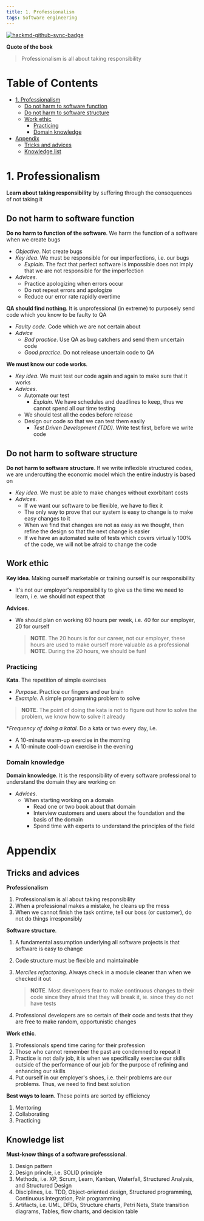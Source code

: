 ```yaml
---
title: 1. Professionalism
tags: Software engineering
---
```


[![hackmd-github-sync-badge](https://hackmd.io/TYdTfRLaRXKuIsp7FGMS3Q/badge)](https://hackmd.io/TYdTfRLaRXKuIsp7FGMS3Q)


**Quote of the book**

>Professionalism is all about taking responsibility

<!-- TOC titleSize:1 tabSpaces:2 depthFrom:1 depthTo:6 withLinks:1 updateOnSave:1 orderedList:0 skip:0 title:1 charForUnorderedList:* -->
# Table of Contents
* [1. Professionalism](#1-professionalism)
  * [Do not harm to software function](#do-not-harm-to-software-function)
  * [Do not harm to software structure](#do-not-harm-to-software-structure)
  * [Work ethic](#work-ethic)
    * [Practicing](#practicing)
    * [Domain knowledge](#domain-knowledge)
* [Appendix](#appendix)
  * [Tricks and advices](#tricks-and-advices)
  * [Knowledge list](#knowledge-list)
<!-- /TOC -->

# 1. Professionalism
**Learn about taking responsibility** by suffering through the consequences of not taking it

## Do not harm to software function
**Do no harm to function of the software**. We harm the function of a software when we create bugs
* *Objective*. Not create bugs
* *Key idea*. We must be responsible for our imperfections, i.e. our bugs
    * *Explain*. The fact that perfect software is impossible does not imply that we are not responsible for the imperfection
* *Advices*.
    * Practice apologizing when errors occur
    * Do not repeat errors and apologize
    * Reduce our error rate rapidly overtime

**QA should find nothing**. It is unprofessional (in extreme) to purposely send code which you know to be faulty to QA
* *Faulty code*. Code which we are not certain about
* *Advice*
    * *Bad practice*. Use QA as bug catchers and send them uncertain code
    * *Good practice*. Do not release uncertain code to QA

**We must know our code works**.
* *Key idea*. We must test our code again and again to make sure that it works
* *Advices*.
    * Automate our test
        * *Explain*. We have schedules and deadlines to keep, thus we cannot spend all our time testing
    * We should test all the codes before release
    * Design our code so that we can test them easily
        * *Test Driven Development (TDD)*. Write test first, before we write code

## Do not harm to software structure
**Do not harm to software structure**. If we write inflexible structured codes, we are undercutting the economic model which the entire industry is based on
* *Key idea*. We must be able to make changes without exorbitant costs
* *Advices*.
    * If we want our software to be flexible, we have to flex it
    * The only way to prove that our system is easy to change is to make easy changes to it
    * When we find that changes are not as easy as we thought, then refine the design so that the next change is easier
    * If we have an automated suite of tests which covers virtually 100% of the code, we will not be afraid to change the code

## Work ethic
**Key idea**. Making ourself marketable or training ourself is our responsibility
* It's not our employer's responsibility to give us the time we need to learn, i.e. we should not expect that

**Advices**.
* We should plan on working 60 hours per week, i.e. 40 for our employer, 20 for ourself

    >**NOTE**. The 20 hours is for our career, not our employer, these hours are used to make ourself more valuable as a professional
    >**NOTE**. During the 20 hours, we should be fun!

### Practicing
**Kata**. The repetition of simple exercises
* *Purpose*. Practice our fingers and our brain
* *Example*. A simple programming problem to solve

>**NOTE**. The point of doing the kata is not to figure out how to solve the problem, we know how to solve it already

**Frequency of doing a kataI*. Do a kata or two every day, i.e.
* A 10-minute warm-up exercise in the morning
* A 10-minute cool-down exercise in the evening

### Domain knowledge
**Domain knowledge**. It is the responsibility of every software professional to understand the domain they are working on
* *Advices*.
    * When starting working on a domain
        * Read one or two book about that domain
        * Interview customers and users about the foundation and the basis of the domain
        * Spend time with experts to understand the principles of the field

# Appendix
## Tricks and advices
**Professionalism**
1. Professionalism is all about taking responsibility
2. When a professional makes a mistake, he cleans up the mess
3. When we cannot finish the task ontime, tell our boss (or customer), do not do things irresponsibly

**Software structure**.
1. A fundamental assumption underlying all software projects is that software is easy to change
2. Code structure must be flexible and maintainable
3. *Merciles refactoring*. Always check in a module cleaner than when we checked it out

    >**NOTE**. Most developers fear to make continuous changes to their code since they afraid that they will break it, ie. since they do not have tests

4. Professional developers are so certain of their code and tests that they are free to make random, opportunistic changes

**Work ethic**.
1. Professionals spend time caring for their profession
2. Those who cannot remember the past are condemned to repeat it
3. Practice is not daily job, it is when we specifically exercise our skills outside of the performance of our job for the purpose of refining and enhancing our skills
4. Put ourself in our employer's shoes, i.e. their problems are our problems. Thus, we need to find best solution

**Best ways to learn**. These points are sorted by efficiency
1. Mentoring
2. Collaborating
3. Practicing

## Knowledge list
**Must-know things of a software professsional**.
1. Design pattern
2. Design princle, i.e. SOLID principle
3. Methods, i.e. XP, Scrum, Learn, Kanban, Waterfall, Structured Analysis, and Structured Design
4. Disciplines, i.e. TDD, Object-oriented design, Structured programming, Continuous Integration, Pair programming
5. Artifacts, i.e. UML, DFDs, Structure charts, Petri Nets, State transition diagrams, Tables, flow charts, and decision table
